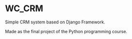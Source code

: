 # WC_CRM

Simple CRM system based on Django Framework.

Made as the final project of the Python programming course.
